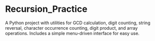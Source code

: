 # Recursion_Practice
A Python project with utilities for GCD calculation, digit counting, string reversal, character occurrence counting, digit product, and array operations. Includes a simple menu-driven interface for easy use.
